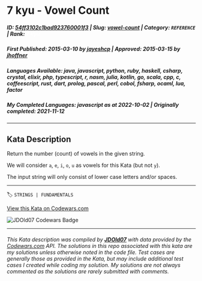 # 7 kyu - Vowel Count

##### **ID**: [54ff3102c1bad923760001f3](https://www.codewars.com/kata/54ff3102c1bad923760001f3) | **Slug**: [vowel-count](https://www.codewars.com/kata/54ff3102c1bad923760001f3) | **Category**: `REFERENCE` | **Rank**: <span style="color:white">7 kyu</span>

##### **First Published**: 2015-03-10 ***by*** [jayeshcp](https://www.codewars.com/users/jayeshcp) | **Approved**: 2015-03-15 ***by*** [jhoffner](https://www.codewars.com/users/jhoffner)

##### **Languages Available**: java, javascript, python, ruby, haskell, csharp, crystal, elixir, php, typescript, r, nasm, julia, kotlin, go, scala, cpp, c, coffeescript, rust, dart, prolog, pascal, perl, cobol, fsharp, ocaml, lua, factor

##### **My Completed Languages**: javascript ***as at*** 2022-10-02 | **Originally completed**: 2021-11-12

---

## Kata Description


Return the number (count) of vowels in the given string. 



We will consider `a`, `e`, `i`, `o`, `u` as vowels for this Kata (but not `y`).



The input string will only consist of lower case letters and/or spaces.



---


🏷 `STRINGS | FUNDAMENTALS`


[View this Kata on Codewars.com](https://www.codewars.com/kata/54ff3102c1bad923760001f3)

![](https://www.codewars.com/users/jdold07/badges/large "JDOld07 Codewars Badge")

---

###### *This Kata description was compiled by [**JDOld07**](https://tpstech.dev) with data provided by the [Codewars.com](https://www.codewars.com) API.  The solutions in this repo associated with this kata are my solutions unless otherwise noted in the code file.  Test cases are generally those as provided in the Kata, but may include additional test cases I created while coding my solution.  My solutions are not always commented as the solutions are rarely submitted with comments.*
